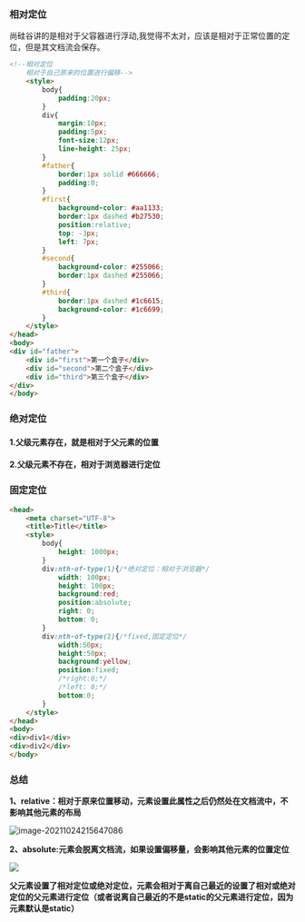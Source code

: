 ### 相对定位

尚硅谷讲的是相对于父容器进行浮动,我觉得不太对，应该是相对于正常位置的定位，但是其文档流会保存。

```html
<!--相对定位
    相对于自己原来的位置进行偏移-->
    <style>
        body{
            padding:20px;
        }
        div{
            margin:10px;
            padding:5px;
            font-size:12px;
            line-height: 25px;
        }
        #father{
            border:1px solid #666666;
            padding:0;
        }
        #first{
            background-color: #aa1133;
            border:1px dashed #b27530;
            position:relative;
            top: -3px;
            left: 7px;
        }
        #second{
            background-color: #255066;
            border:1px dashed #255066;
        }
        #third{
            border:1px dashed #1c6615;
            background-color: #1c6699;
        }
    </style>
</head>
<body>
<div id="father">
    <div id="first">第一个盒子</div>
    <div id="second">第二个盒子</div>
    <div id="third">第三个盒子</div>
</div>
</body>
```

### 绝对定位

#### 1.父级元素存在，就是相对于父元素的位置

#### 2.父级元素不存在，相对于浏览器进行定位

### 固定定位

```html
<head>
    <meta charset="UTF-8">
    <title>Title</title>
    <style>
        body{
            height: 1000px;
        }
        div:nth-of-type(1){/*绝对定位：相对于浏览器*/
            width: 100px;
            height: 100px;
            background:red;
            position:absolute;
            right: 0;
            bottom: 0;
        }
        div:nth-of-type(2){/*fixed,固定定位*/
            width:50px;
            height:50px;
            background:yellow;
            position:fixed;
            /*right:0;*/
            /*left: 0;*/
            bottom:0;
        }
    </style>
</head>
<body>
<div>div1</div>
<div>div2</div>
</body>
```

### 总结

**1、relative：相对于原来位置移动，元素设置此属性之后仍然处在文档流中，不影响其他元素的布局**

![image-20211024215647086](/home/leiliu/.config/Typora/typora-user-images/image-20211024215647086.png)

**2、absolute:元素会脱离文档流，如果设置偏移量，会影响其他元素的位置定位**

![](https://gitee.com/aryangzhu/picture/raw/master/%E9%80%89%E5%8C%BA_264.png)

**父元素设置了相对定位或绝对定位，元素会相对于离自己最近的设置了相对或绝对定位的父元素进行定位（或者说离自己最近的不是static的父元素进行定位，因为元素默认是static）**
